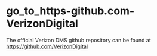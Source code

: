 # go_to_https-github.com-VerizonDigital
The official Verizon DMS github repository can be found at https://github.com/VerizonDigital
